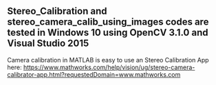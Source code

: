 Stereo_Calibration and stereo_camera_calib_using_images codes are tested in Windows 10 using OpenCV 3.1.0 and Visual Studio 2015
------
Camera calibration in MATLAB is easy to use an Stereo Calibration App here:
https://www.mathworks.com/help/vision/ug/stereo-camera-calibrator-app.html?requestedDomain=www.mathworks.com

